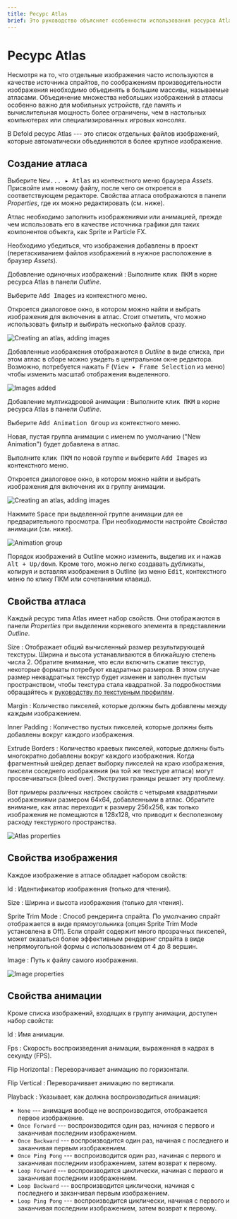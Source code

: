 ```yaml
---
title: Ресурс Atlas
brief: Это руководство объясняет особенности использования ресурса Atlas в Defold.
---
```


# Ресурс Atlas

Несмотря на то, что отдельные изображения часто используются в качестве источника спрайтов, по соображениям производительности изображения необходимо объединять в большие массивы, называемые атласами. Объединение множества небольших изображений в атласы особенно важно для мобильных устройств, где память и вычислительная мощность более ограничены, чем в настольных компьютерах или специализированных игровых консолях.

В Defold ресурс Atlas --- это список отдельных файлов изображений, которые автоматически объединяются в более крупное изображение.

## Создание атласа

Выберите <kbd>New... ▸ Atlas</kbd> из контекстного меню браузера *Assets*. Присвойте имя новому файлу, после чего он откроется в соответствующем редакторе. Свойства атласа отображаются в панели
*Properties*, где их можно редактировать (см. ниже).

Атлас необходимо заполнить изображениями или анимацией, прежде чем использовать его в качестве источника графики для таких компонентов объекта, как Sprite и Particle FX.

Необходимо убедиться, что изображения добавлены в проект (перетаскиванием файлов изображений в нужное расположение в браузер *Assets*).

Добавление одиночных изображений
: Выполните <kbd>клик ПКМ</kbd> в корне ресурса Atlas в панели *Outline*.

  Выберите <kbd>Add Images</kbd> из контекстного меню.

  Откроется диалоговое окно, в котором можно найти и выбрать изображения для включения в атлас. Стоит отметить, что можно использовать фильтр и выбирать несколько файлов сразу.

  ![Creating an atlas, adding images](images/atlas/add.png)

  Добавленные изображения отображаются в *Outline* в виде списка, при этом атлас в сборе можно увидеть в центральном окне редактора. Возможно, потребуется нажать <kbd>F</kbd> (<kbd>View ▸ Frame Selection</kbd> из меню) чтобы изменить масштаб отображения выделенного.

  ![Images added](images/atlas/single_images.png)

Добавление мултикадровой анимации
: Выполните <kbd>клик ПКМ</kbd> в корне ресурса Atlas в панели *Outline*.

  Выберите <kbd>Add Animation Group</kbd> из контекстного меню.

  Новая, пустая группа анимации с именем по умолчанию ("New Animation") будет добавлена в атлас.

  Выполните <kbd>клик ПКМ</kbd> по новой группе и выберите <kbd>Add Images</kbd> из контекстного меню.

  Откроется диалоговое окно, в котором можно найти и выбрать изображения для включения их в группу анимации.

  ![Creating an atlas, adding images](images/atlas/add_animation.png)

  Нажмите <kbd>Space</kbd> при выделенной группе анимации для ее предварительного просмотра. При необходимости настройте *Свойства* анимации (см. ниже).

  ![Animation group](images/atlas/animation_group.png)

Порядок изображений в Outline можно изменить, выделив их и нажав <kbd>Alt + Up/down</kbd>. Кроме того, можно легко создавать дубликаты, копируя и вставляя изображения в Outline (из меню <kbd>Edit</kbd>, контекстного меню по клику ПКМ или сочетаниями клавиш).

## Свойства атласа

Каждый ресурс типа Atlas имеет набор свойств. Они отображаются в панели *Properties* при выделении корневого элемента в представлении *Outline*.

Size
: Отображает общий вычисленный размер результирующей текстуры. Ширина и высота устанавливаются в ближайшую степень числа 2. Обратите внимание, что если включить сжатие текстур, некоторые форматы потребуют квадратных размеров. В этом случае размер неквадратных текстур будет изменен и заполнен пустым пространством, чтобы текстура стала квадратной. За подробностями обращайтесь к [руководству по текстурным профилям](/manuals/texture-profiles/).

Margin
: Количество пикселей, которые должны быть добавлены между каждым изображением.

Inner Padding
: Количество пустых пикселей, которые должны быть добавлены вокруг каждого изображения.

Extrude Borders
: Количество краевых пикселей, которые должны быть многократно добавлены вокруг каждого изображения. Когда фрагментный шейдер делает выборку пикселей на краю изображения, пиксели соседнего изображения (на той же текстуре атласа) могут просвечиваться (bleed over). Экструзия границы решает эту проблему.

Вот примеры различных настроек свойств с четырьмя квадратными изображениями размером 64x64, добавленными в атлас. Обратите внимание, как атлас переходит к размеру 256x256, как только изображения не помещаются в 128x128, что приводит к бесполезному расходу текстурного пространства.

![Atlas properties](images/atlas/atlas_properties.png)

## Свойства изображения

Каждое изображение в атласе обладает набором свойств:

Id
: Идентификатор изображения (только для чтения).

Size
: Ширина и высота изображения (только для чтения).

Sprite Trim Mode
: Способ рендеринга спрайта. По умолчанию спрайт отображается в виде прямоугольника (опция Sprite Trim Mode установлена в Off). Если спрайт содержит много прозрачных пикселей, может оказаться более эффективным рендеринг спрайта в виде непрямоугольной формы с использованием от 4 до 8 вершин.

Image
: Путь к файлу самого изображения.

![Image properties](images/atlas/image_properties.png)

## Свойства анимации

Кроме списка изображений, входящих в группу анимации, доступен набор свойств:

Id
: Имя анимации.

Fps
: Скорость воспроизведения анимации, выраженная в кадрах в секунду (FPS).

Flip Horizontal
: Переворачивает анимацию по горизонтали.

Flip Vertical
: Переворачивает анимацию по вертикали.

Playback
: Указывает, как должна воспроизводиться анимация:

  - `None` --- анимация вообще не воспроизводится, отображается первое изображение.
  - `Once Forward` --- воспроизводится один раз, начиная с первого и заканчивая последним изображением.
  - `Once Backward` --- воспроизводится один раз, начиная с последнего и заканчивая первым изображением.
  - `Once Ping Pong` --- воспроизводится один раз, начиная с первого и заканчивая последним изображением, затем возврат к первому.
  - `Loop Forward` --- воспроизводится циклически, начиная с первого и заканчивая последним изображением.
  - `Loop Backward` --- воспроизводится циклически, начиная с последнего и заканчивая первым изображением.
  - `Loop Ping Pong` --- воспроизводится циклически, начиная с первого и заканчивая последним изображением, затем возврат к первому.

